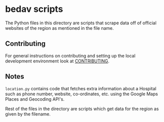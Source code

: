# bedav scripts

The Python files in this directory are scripts that scrape data off of official websites of the region as mentioned in the file name. 

## Contributing

For general instructions on contributing and setting up the local development environment look at [CONTRIBUTING](../CONTRIBUTING.md).

## Notes

`location.py` contains code that fetches extra information about a Hospital such as phone number, website, co-ordinates, etc. using the Google Maps Places and Geocoding API's.

Rest of the files in the directory are scripts which get data for the region as given by the filename.
